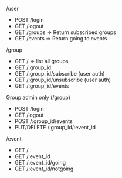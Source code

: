 /user
- POST /login
- GET /logout
- GET /groups => Return subscribed groups
- GET /events => Return going to events

/group
- GET / => list all groups
- GET /:group_id
- GET /:group_id/subscribe (user auth)
- GET /:group_id/unsubscribe (user auth)
- GET /:group_id/events

Group admin only (/group)
- POST /login
- GET /logout
- POST /:group_id/events
- PUT/DELETE /:group_id/:event_id

/event
- GET /
- GET /:event_id
- GET /:event_id/going
- GET /:event_id/notgoing
